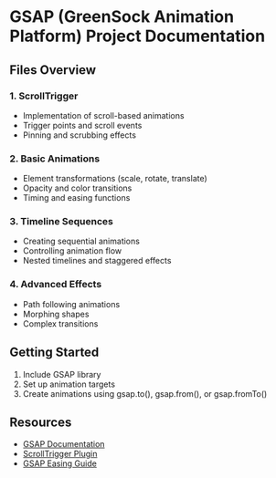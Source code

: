 # GSAP (GreenSock Animation Platform) Project Documentation

## Files Overview

### 1. ScrollTrigger
- Implementation of scroll-based animations
- Trigger points and scroll events
- Pinning and scrubbing effects

### 2. Basic Animations
- Element transformations (scale, rotate, translate)
- Opacity and color transitions
- Timing and easing functions

### 3. Timeline Sequences
- Creating sequential animations
- Controlling animation flow
- Nested timelines and staggered effects

### 4. Advanced Effects
- Path following animations
- Morphing shapes
- Complex transitions

## Getting Started
1. Include GSAP library
2. Set up animation targets
3. Create animations using gsap.to(), gsap.from(), or gsap.fromTo()

## Resources
- [GSAP Documentation](https://greensock.com/docs/)
- [ScrollTrigger Plugin](https://greensock.com/scrolltrigger/)
- [GSAP Easing Guide](https://greensock.com/ease-visualizer/)